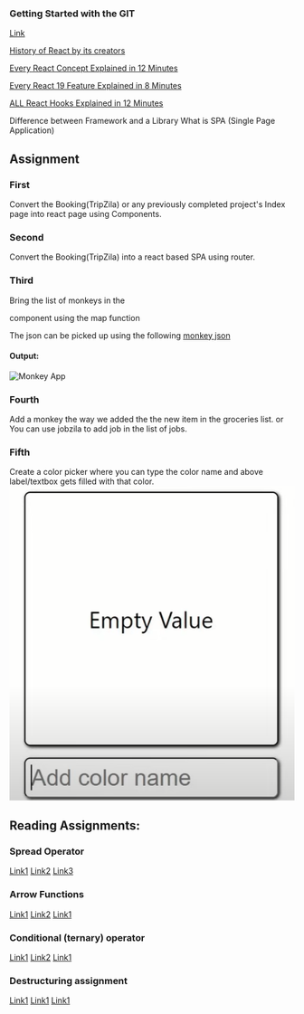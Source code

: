 ### Getting Started with the GIT
[Link](https://www.freecodecamp.org/news/practical-git-and-git-workflows/)

[History of React by its creators](https://www.youtube.com/watch?v=8pDqJVdNa44&t=5s)

[Every React Concept Explained in 12 Minutes](https://www.youtube.com/watch?v=wIyHSOugGGw&t=315s)

[Every React 19 Feature Explained in 8 Minutes](https://www.youtube.com/watch?v=2NPIYnY3ilo)

[ALL React Hooks Explained in 12 Minutes](https://www.youtube.com/watch?v=LOH1l-MP_9k)

Difference between Framework and a Library
What is SPA (Single Page Application)


## Assignment 

### First
Convert the Booking(TripZila) or any previously completed project's Index page into react page using Components. 
### Second
Convert the Booking(TripZila) into a react based SPA using router.
### Third
Bring the list of monkeys in the <Main/> component using the map function

The json can be picked up using the following [monkey json](https://raw.githubusercontent.com/jamesmontemagno/app-monkeys/master/MonkeysApp/monkeydata.json)
#### Output: 
![Monkey App]()

### Fourth

Add a monkey the way we added the the new item in the groceries list.
or
You can use jobzila to add job in the list of jobs.

### Fifth
Create a color picker where you can type the color name and above label/textbox gets filled with that color. 
![Color Selector](Assets/challange.png)

## Reading Assignments:

### Spread Operator
[Link1](https://www.freecodecamp.org/news/javascript-spread-and-rest-operators/)
[Link2](https://www.w3schools.com/react/react_es6_spread.asp)
[Link3](https://developer.mozilla.org/en-US/docs/Web/JavaScript/Reference/Operators/Spread_syntax)

### Arrow Functions
[Link1](https://developer.mozilla.org/en-US/docs/Web/JavaScript/Reference/Functions/Arrow_functions
)
[Link2](https://www.w3schools.com/js/js_arrow_function.asp)
[Link1](https://www.freecodecamp.org/news/javascript-arrow-functions-in-depth/)

###  Conditional (ternary) operator   
[Link1](https://developer.mozilla.org/en-US/docs/Web/JavaScript/Reference/Operators/Conditional_operator)
[Link2](https://www.w3schools.com/react/react_es6_ternary.asp)
[Link1](https://www.freecodecamp.org/news/the-ternary-operator-in-javascript/)

### Destructuring assignment
[Link1](https://developer.mozilla.org/en-US/docs/Web/JavaScript/Reference/Operators/Destructuring_assignment)
[Link1](https://www.w3schools.com/react/react_es6_destructuring.asp)
[Link1](https://www.freecodecamp.org/news/array-vs-object-destructuring-in-javascript/)

